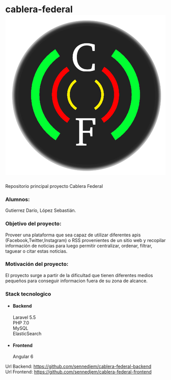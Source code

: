 # cablera-federal ![Screenshot](logo.png)
Repositorio principal proyecto Cablera Federal

### Alumnos:
Gutierrez Darío, López Sebastián.

### Objetivo del proyecto: 
Proveer una plataforma que sea capaz de utilizar diferentes apis (Facebook,Twitter,Instagram) o RSS provenientes de un sitio web y recopilar información de noticias para luego permitir centralizar, ordenar, filtrar, taguear o citar estas noticias.

### Motivación del proyecto:
El proyecto surge a partir de la dificultad que tienen diferentes medios pequeños para conseguir informacion fuera de su zona de alcance.

### Stack tecnologico

* #### Backend  
 
  Laravel 5.5  
  PHP 7.0  
  MySQL  
  ElasticSearch
  
* #### Frontend

  Angular 6
  
Url Backend: https://github.com/sennedjem/cablera-federal-backend  
Url Frontend: https://github.com/sennedjem/cablera-federal-frontend

